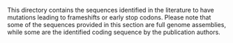 This directory contains the sequences identified in the literature to have mutations leading to frameshifts or early stop codons. Please note that some of the sequences provided in this section are full genome assemblies, while some are the identified coding sequence by the publication authors. 

